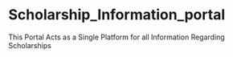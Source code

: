 # Scholarship_Information_portal
This Portal Acts as a Single Platform for all Information Regarding Scholarships
